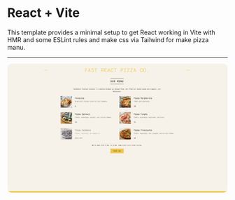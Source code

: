 # React + Vite

This template provides a minimal setup to get React working in Vite with HMR and some ESLint rules and make css via Tailwind for make pizza manu.

<hr/>
<div align="center">
<img src = "./src/assets/pizza-menu.png" style = "border-radius:10px">
</div>
 
 
